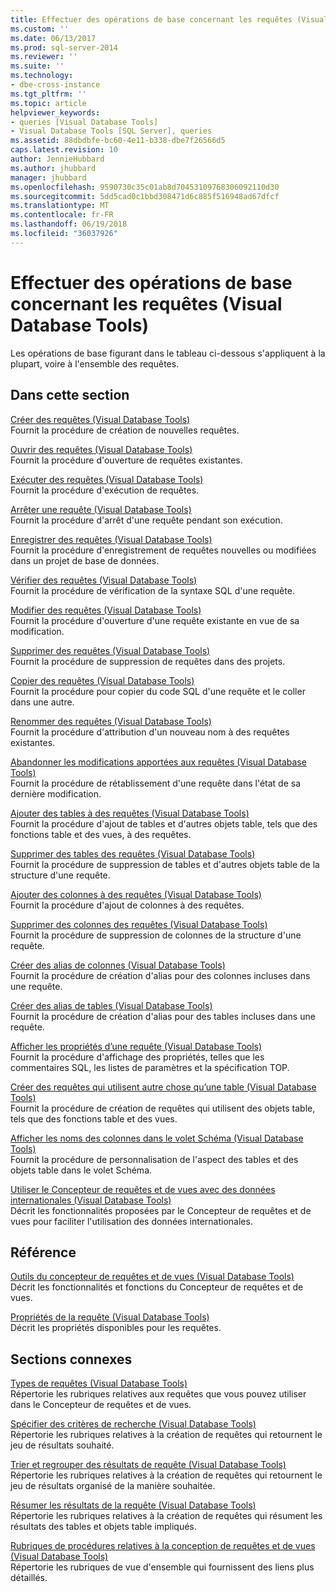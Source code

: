```yaml
---
title: Effectuer des opérations de base concernant les requêtes (Visual Database Tools) | Microsoft Docs
ms.custom: ''
ms.date: 06/13/2017
ms.prod: sql-server-2014
ms.reviewer: ''
ms.suite: ''
ms.technology:
- dbe-cross-instance
ms.tgt_pltfrm: ''
ms.topic: article
helpviewer_keywords:
- queries [Visual Database Tools]
- Visual Database Tools [SQL Server], queries
ms.assetid: 88dbdbfe-bc60-4e11-b338-dbe7f26566d5
caps.latest.revision: 10
author: JennieHubbard
ms.author: jhubbard
manager: jhubbard
ms.openlocfilehash: 9590730c35c01ab8d70453109768306092110d30
ms.sourcegitcommit: 5dd5cad0c1bbd308471d6c885f516948ad67dfcf
ms.translationtype: MT
ms.contentlocale: fr-FR
ms.lasthandoff: 06/19/2018
ms.locfileid: "36037926"
---
```

# <a name="perform-basic-operations-with-queries-visual-database-tools"></a>Effectuer des opérations de base concernant les requêtes (Visual Database Tools)
  Les opérations de base figurant dans le tableau ci-dessous s'appliquent à la plupart, voire à l'ensemble des requêtes.  
  
## <a name="in-this-section"></a>Dans cette section  
 [Créer des requêtes &#40;Visual Database Tools&#41;](visual-database-tools.md)  
 Fournit la procédure de création de nouvelles requêtes.  
  
 [Ouvrir des requêtes &#40;Visual Database Tools&#41;](open-queries-visual-database-tools.md)  
 Fournit la procédure d'ouverture de requêtes existantes.  
  
 [Exécuter des requêtes &#40;Visual Database Tools&#41;](run-queries-visual-database-tools.md)  
 Fournit la procédure d'exécution de requêtes.  
  
 [Arrêter une requête &#40;Visual Database Tools&#41;](stop-a-query-visual-database-tools.md)  
 Fournit la procédure d'arrêt d'une requête pendant son exécution.  
  
 [Enregistrer des requêtes &#40;Visual Database Tools&#41;](save-queries-visual-database-tools.md)  
 Fournit la procédure d'enregistrement de requêtes nouvelles ou modifiées dans un projet de base de données.  
  
 [Vérifier des requêtes &#40;Visual Database Tools&#41;](verify-queries-visual-database-tools.md)  
 Fournit la procédure de vérification de la syntaxe SQL d'une requête.  
  
 [Modifier des requêtes &#40;Visual Database Tools&#41;](modify-queries-visual-database-tools.md)  
 Fournit la procédure d'ouverture d'une requête existante en vue de sa modification.  
  
 [Supprimer des requêtes &#40;Visual Database Tools&#41;](delete-queries-visual-database-tools.md)  
 Fournit la procédure de suppression de requêtes dans des projets.  
  
 [Copier des requêtes &#40;Visual Database Tools&#41;](copy-queries-visual-database-tools.md)  
 Fournit la procédure pour copier du code SQL d'une requête et le coller dans une autre.  
  
 [Renommer des requêtes &#40;Visual Database Tools&#41;](rename-queries-visual-database-tools.md)  
 Fournit la procédure d'attribution d'un nouveau nom à des requêtes existantes.  
  
 [Abandonner les modifications apportées aux requêtes &#40;Visual Database Tools&#41;](discard-changes-made-to-queries-visual-database-tools.md)  
 Fournit la procédure de rétablissement d'une requête dans l'état de sa dernière modification.  
  
 [Ajouter des tables à des requêtes &#40;Visual Database Tools&#41;](add-tables-to-queries-visual-database-tools.md)  
 Fournit la procédure d'ajout de tables et d'autres objets table, tels que des fonctions table et des vues, à des requêtes.  
  
 [Supprimer des tables des requêtes &#40;Visual Database Tools&#41;](remove-tables-from-queries-visual-database-tools.md)  
 Fournit la procédure de suppression de tables et d'autres objets table de la structure d'une requête.  
  
 [Ajouter des colonnes à des requêtes &#40;Visual Database Tools&#41;](add-columns-to-queries-visual-database-tools.md)  
 Fournit la procédure d'ajout de colonnes à des requêtes.  
  
 [Supprimer des colonnes des requêtes &#40;Visual Database Tools&#41;](remove-columns-from-queries-visual-database-tools.md)  
 Fournit la procédure de suppression de colonnes de la structure d'une requête.  
  
 [Créer des alias de colonnes &#40;Visual Database Tools&#41;](create-column-aliases-visual-database-tools.md)  
 Fournit la procédure de création d'alias pour des colonnes incluses dans une requête.  
  
 [Créer des alias de tables &#40;Visual Database Tools&#41;](create-table-aliases-visual-database-tools.md)  
 Fournit la procédure de création d'alias pour des tables incluses dans une requête.  
  
 [Afficher les propriétés d’une requête &#40;Visual Database Tools&#41;](query-properties-visual-database-tools.md)  
 Fournit la procédure d'affichage des propriétés, telles que les commentaires SQL, les listes de paramètres et la spécification TOP.  
  
 [Créer des requêtes qui utilisent autre chose qu’une table &#40;Visual Database Tools&#41;](create-queries-using-something-besides-a-table-visual-database-tools.md)  
 Fournit la procédure de création de requêtes qui utilisent des objets table, tels que des fonctions table et des vues.  
  
 [Afficher les noms des colonnes dans le volet Schéma &#40;Visual Database Tools&#41;](diagram-pane-visual-database-tools.md)  
 Fournit la procédure de personnalisation de l'aspect des tables et des objets table dans le volet Schéma.  
  
 [Utiliser le Concepteur de requêtes et de vues avec des données internationales &#40;Visual Database Tools&#41;](use-the-query-and-view-designer-with-international-data-visual-database-tools.md)  
 Décrit les fonctionnalités proposées par le Concepteur de requêtes et de vues pour faciliter l'utilisation des données internationales.  
  
## <a name="reference"></a>Référence  
 [Outils du concepteur de requêtes et de vues &#40;Visual Database Tools&#41;](query-and-view-designer-tools-visual-database-tools.md)  
 Décrit les fonctionnalités et fonctions du Concepteur de requêtes et de vues.  
  
 [Propriétés de la requête &#40;Visual Database Tools&#41;](query-properties-visual-database-tools.md)  
 Décrit les propriétés disponibles pour les requêtes.  
  
## <a name="related-sections"></a>Sections connexes  
 [Types de requêtes &#40;Visual Database Tools&#41;](types-of-queries-visual-database-tools.md)  
 Répertorie les rubriques relatives aux requêtes que vous pouvez utiliser dans le Concepteur de requêtes et de vues.  
  
 [Spécifier des critères de recherche &#40;Visual Database Tools&#41;](specify-search-criteria-visual-database-tools.md)  
 Répertorie les rubriques relatives à la création de requêtes qui retournent le jeu de résultats souhaité.  
  
 [Trier et regrouper des résultats de requête &#40;Visual Database Tools&#41;](sort-and-group-query-results-visual-database-tools.md)  
 Répertorie les rubriques relatives à la création de requêtes qui retournent le jeu de résultats organisé de la manière souhaitée.  
  
 [Résumer les résultats de la requête &#40;Visual Database Tools&#41;](summarize-query-results-visual-database-tools.md)  
 Répertorie les rubriques relatives à la création de requêtes qui résument les résultats des tables et objets table impliqués.  
  
 [Rubriques de procédures relatives à la conception de requêtes et de vues &#40;Visual Database Tools&#41;](design-queries-and-views-how-to-topics-visual-database-tools.md)  
 Répertorie les rubriques de vue d'ensemble qui fournissent des liens plus détaillés.  
  
  